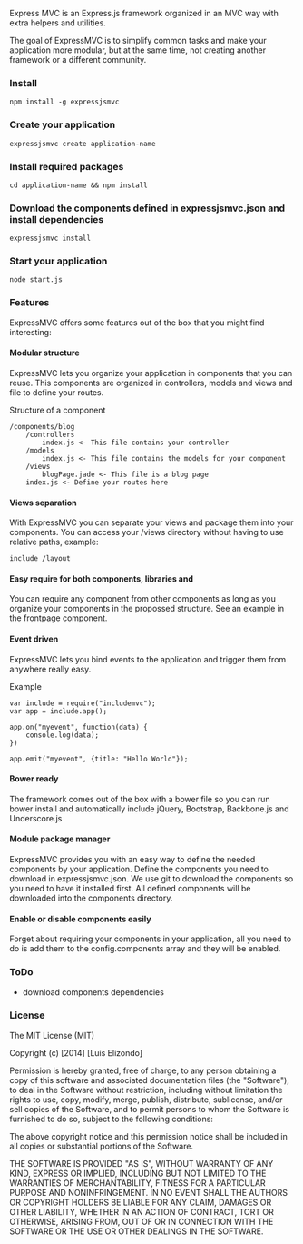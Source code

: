Express MVC is an Express.js framework organized in an MVC way with extra helpers and utilities.

The goal of ExpressMVC is to simplify common tasks and make your application more modular, but at the same time, not creating another framework or a different community. 

### Install

	npm install -g expressjsmvc

### Create your application

	expressjsmvc create application-name

### Install required packages

	cd application-name && npm install

### Download the components defined in expressjsmvc.json and install dependencies
	
	expressjsmvc install

### Start your application
	
	node start.js

### Features
ExpressMVC offers some features out of the box that you might find interesting:

#### Modular structure
ExpressMVC lets you organize your application in components that you can reuse. This components are organized in controllers, models and views and file to define your routes.

Structure of a component

	/components/blog
		/controllers
			index.js <- This file contains your controller
		/models
			index.js <- This file contains the models for your component
		/views
			blogPage.jade <- This file is a blog page
		index.js <- Define your routes here

#### Views separation
With ExpressMVC you can separate your views and package them into your components. You can access your /views directory without having to use relative paths, example:

	include /layout

#### Easy require for both components, libraries and 
You can require any component from other components as long as you organize your components in the propossed structure. See an example in the frontpage component.

#### Event driven 
ExpressMVC lets you bind events to the application and trigger them from anywhere really easy.

Example

	var include = require("includemvc");
	var app = include.app();

	app.on("myevent", function(data) {
		console.log(data);
	})

	app.emit("myevent", {title: "Hello World"});

#### Bower ready
The framework comes out of the box with a bower file so you can run bower install and automatically include jQuery, Bootstrap, Backbone.js and Underscore.js

#### Module package manager
ExpressMVC provides you with an easy way to define the needed components by your application. Define the components you need to download in expressjsmvc.json. We use git to download the components so you need to have it installed first. All defined components will be downloaded into the components directory.

#### Enable or disable components easily
Forget about requiring your components in your application, all you need to do is add them to the config.components array and they will be enabled.

### ToDo
- download components dependencies

### License
The MIT License (MIT)

Copyright (c) [2014] [Luis Elizondo]

Permission is hereby granted, free of charge, to any person obtaining a copy
of this software and associated documentation files (the "Software"), to deal
in the Software without restriction, including without limitation the rights
to use, copy, modify, merge, publish, distribute, sublicense, and/or sell
copies of the Software, and to permit persons to whom the Software is
furnished to do so, subject to the following conditions:

The above copyright notice and this permission notice shall be included in all
copies or substantial portions of the Software.

THE SOFTWARE IS PROVIDED "AS IS", WITHOUT WARRANTY OF ANY KIND, EXPRESS OR
IMPLIED, INCLUDING BUT NOT LIMITED TO THE WARRANTIES OF MERCHANTABILITY,
FITNESS FOR A PARTICULAR PURPOSE AND NONINFRINGEMENT. IN NO EVENT SHALL THE
AUTHORS OR COPYRIGHT HOLDERS BE LIABLE FOR ANY CLAIM, DAMAGES OR OTHER
LIABILITY, WHETHER IN AN ACTION OF CONTRACT, TORT OR OTHERWISE, ARISING FROM,
OUT OF OR IN CONNECTION WITH THE SOFTWARE OR THE USE OR OTHER DEALINGS IN THE
SOFTWARE.
